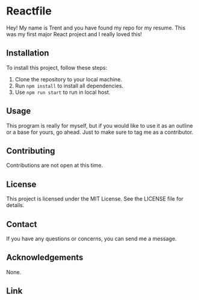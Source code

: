 # Reactfile

Hey! My name is Trent and you have found my repo for my resume. This was my first major React project and I really loved this! 

## Installation

To install this project, follow these steps:

1. Clone the repository to your local machine.
2. Run `npm install` to install all dependencies.
3. Use `npm run start` to run in local host.

## Usage

This program is really for myself, but if you would like to use it as an outline or a base for yours, go ahead. Just to make sure to tag me as a contributor.

## Contributing

Contributions are not open at this time.

## License

This project is licensed under the MIT License. See the LICENSE file for details.

## Contact

If you have any questions or concerns, you can send me a message.

## Acknowledgements

None.

## Link

